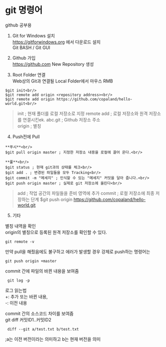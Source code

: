 # git 명령어

github 공부용

1. Git for Windows 설치<br/>
 https://gitforwindows.org 에서 다운로드 설치<br/>
 Git BASH / Git GUI<br/>
 
2. Github 가입<br/>
https://github.com
New Repository 생성

3. Root Folder 연결<br/>
 Web상의 Git과 연결될 Local Folder에서 마우스 RMB <git bash here> <br/>
 ```
 $git init<br/>
 $git remote add origin <repository address><br/>
 $git remote add origin https://github.com/copaland/hello-world.git<br/>
```
 > init ; 현재 폴더를 로컬 저장소로 지정
 > remote add ; 로컬 저장소와 원격 저장소를 연결시킨ek.
 > abc.git ; Github 저장소 주소  
 > origin ; 별칭 
 
4. Push전에 Pull<br/>
 ```
 **푸시**<br/>
 $git pull origin master ; 지정한 저장소 내용을 로컬에 끌어 온다.<br/>
 
 **풀**<br/>
 $git status ; 현재 git과의 상태를 체크<br/>
 $git add . ; 변경된 파일들을 모두 Tracking<br/>
 $git commit -m "메세지" ; 인식할 수 있는 "메세지" 커밋을 달아 줍니다.<br/>
 $git push origin master ; 실제로 git 저장소에 올린다<br/>
```
 > add ; 작업 공간의 파일들을 준비 영역에 추가
 > commit ; 로컬 저장소에 최종 저장하는 단계
 > $git push origin https://github.com/copaland/hello-world.git
 
5. 기타<br/>
 
별칭 내역을 확인   
origin의 별칭으로 등록된 원격 저장소를 확인할 수 있다.  
```
git remote -v  
```
만약 pull을 해줬음에도 불구하고 에러가 발생할 경우 강제로 push하는 명령어는  
```
git push origin +master  
```

commit 간에 파일의 바뀐 내용을 보여줌  
```
 git log -p
```

로그 읽는법  
+: 추가 또는 바뀐 내용,  
-: 이전 내용  

commit 간의 소스코드 차이를 보여줌   
git diff 커밋ID1..커밋ID2  
```
 diff --git a/test.txt b/test.txt
```
 ;a는 이전 버전이라는 의미하고 b는 현재 버전을 의미
 
